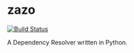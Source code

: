 # zazo

[![Build Status](https://travis-ci.org/pradyunsg/zazo.svg?branch=master)](https://travis-ci.org/pradyunsg/zazo)

A Dependency Resolver written in Python.
